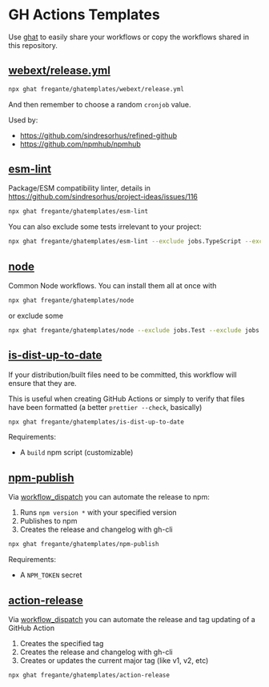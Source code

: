 # GH Actions Templates

Use [ghat](https://github.com/fregante/ghat) to easily share your workflows or copy the workflows shared in this repository.

## [webext/release.yml](./webext/release.yml)

```sh
npx ghat fregante/ghatemplates/webext/release.yml
```

And then remember to choose a random `cronjob` value.

Used by:

- https://github.com/sindresorhus/refined-github
- https://github.com/npmhub/npmhub

## [esm-lint](./esm-lint/esm-lint.yml)

Package/ESM compatibility linter, details in https://github.com/sindresorhus/project-ideas/issues/116

```sh
npx ghat fregante/ghatemplates/esm-lint
```

You can also exclude some tests irrelevant to your project:

```sh
npx ghat fregante/ghatemplates/esm-lint --exclude jobs.TypeScript --exclude jobs.Node
```

## [node](./node/ci.yml)

Common Node workflows. You can install them all at once with

```sh
npx ghat fregante/ghatemplates/node
```

or exclude some

```sh
npx ghat fregante/ghatemplates/node --exclude jobs.Test --exclude jobs.Build
```

## [is-dist-up-to-date](./is-dist-up-to-date/is-dist-up-to-date.yml)

If your distribution/built files need to be committed, this workflow will ensure that they are.

This is useful when creating GitHub Actions or simply to verify that files have been formatted (a better `prettier --check`, basically)

```sh
npx ghat fregante/ghatemplates/is-dist-up-to-date
```

Requirements:

- A `build` npm script (customizable)

## [npm-publish](./npm-publish/npm-publish.yml)

Via [workflow_dispatch](https://github.blog/changelog/2020-07-06-github-actions-manual-triggers-with-workflow_dispatch) you can automate the release to npm:

1. Runs `npm version *` with your specified version
2. Publishes to npm
3. Creates the release and changelog with gh-cli

```sh
npx ghat fregante/ghatemplates/npm-publish
```

Requirements:

- A `NPM_TOKEN` secret

## [action-release](./action-release/action-release.yml)

Via [workflow_dispatch](https://github.blog/changelog/2020-07-06-github-actions-manual-triggers-with-workflow_dispatch) you can automate the release and tag updating of a GitHub Action

1. Creates the specified tag
2. Creates the release and changelog with gh-cli
3. Creates or updates the current major tag (like v1, v2, etc)

```sh
npx ghat fregante/ghatemplates/action-release
```
